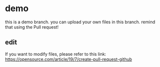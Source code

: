 demo
=======
this is a demo  branch. you can upload your own files in this branch. remind that using the Pull request!
## edit
If you want to modify files, please refer to this link: https://opensource.com/article/19/7/create-pull-request-github
